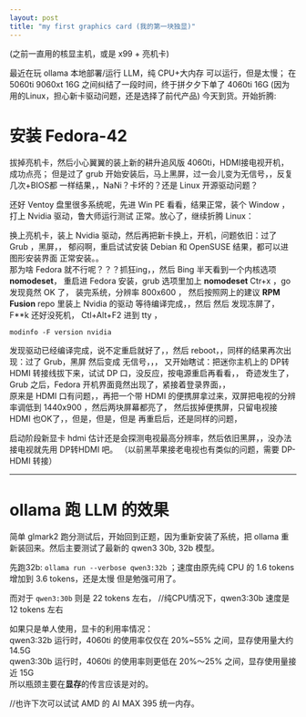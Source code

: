```yaml
---
layout: post
title: "my first graphics card (我的第一块独显)"
---
```


(之前一直用的核显主机，或是 x99 + 亮机卡)

最近在玩 ollama 本地部署/运行 LLM，纯 CPU+大内存 可以运行，但是太慢；
在 5060ti 9060xt 16G 之间纠结了一段时间，终于拼夕夕下单了 4060ti 16G
(因为用的Linux，担心新卡驱动问题，还是选择了前代产品) 今天到货。开始折腾:

# 安装 Fedora-42 
拔掉亮机卡，然后小心翼翼的装上新的耕升追风版 4060ti，HDMI接电视开机，成功点亮；
但是过了 grub 开始安装后，马上黑屏，过一会儿变为无信号，，反复几次+BIOS都
一样结果，，NaNi？卡坏的？还是 Linux 开源驱动问题？  

还好 Ventoy 盘里很多系统呢，先进 Win PE 看看，结果正常，装个 Window ，
打上 Nvidia 驱动，鲁大师运行测试 正常。放心了，继续折腾 Linux：

换上亮机卡，装上 Nvidia 驱动，然后再把新卡换上，开机，问题依旧：过了 Grub ，黑屏，，
郁闷啊，重启试试安装 Debian 和 OpenSUSE 结果，都可以进图形安装界面 正常安装。。  
那为啥 Fedora 就不行呢？？？抓狂ing，，然后 Bing 半天看到一个内核选项 **nomodeset**，
重启进 Fedora 安装，grub 选项里加上 **nomodeset** Ctr+x ，go 发现竟然 OK 了，
装完系统，分辨率 800x600 ， 然后按照网上的建议 **RPM Fusion** repo 里装上 Nvidia 的驱动
等待编译完成，，然后 然后 发现冻屏了，F**k 还好没死机， Ctl+Alt+F2 进到 tty ，
```
modinfo -F version nvidia 
```

发现驱动已经编译完成，说不定重启就好了，，然后 reboot，，同样的结果再次出现：过了 Grub，黑屏
然后变成 无信号，，， 
又开始瞎试：把迷你主机上的 DP转HDMI 转接线拔下来，试试 DP 口，没反应，按电源重启再看看，，
奇迹发生了，Grub 之后，Fedora 开机界面竟然出现了，紧接着登录界面，，  
原来是 HDMI 口有问题，，再把一个带 HDMI 的便携屏拿过来，双屏把电视的分辨率调低到 1440x900 ，然后两块屏幕都亮了，
然后拔掉便携屏，只留电视接 HDMI 也OK了，，但是，但是，但是 再重启后，还是同样的问题，

启动阶段新显卡 hdmi 估计还是会探测电视最高分辨率，然后依旧黑屏，，没办法接电视就先用 DP转HDMI 吧。
（以前黑苹果接老电视也有类似的问题，需要 DP-HDMI 转接）

---
# ollama 跑 LLM 的效果
简单 glmark2 跑分测试后，开始回到正题，因为重新安装了系统，把 ollama 重新装回来。然后主要测试了最新的 qwen3 
30b, 32b 模型。  

先跑32b: ```ollama run --verbose qwen3:32b``` ；速度由原先纯 CPU 的 1.6 tokens 增加到 3.6 tokens，还是太慢 但是勉强可用了。  

而对于 ```qwen3:30b``` 则是 22 tokens 左右， //纯CPU情况下，qwen3:30b 速度是 12 tokens 左右

如果只是单人使用，显卡的利用率情况：  
qwen3:32b 运行时，4060ti 的使用率仅仅在 20%~55% 之间，显存使用量大约 14.5G  
qwen3:30b 运行时，4060ti 的使用率则更低在 20%～25% 之间，显存使用量接近 15G  
所以瓶颈主要在**显存**的传言应该是对的。  

//也许下次可以试试 AMD 的 AI MAX 395 统一内存。
